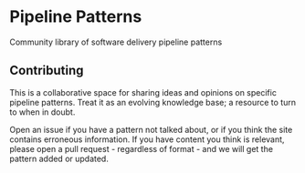 # Pipeline Patterns
Community library of software delivery pipeline patterns

## Contributing
This is a collaborative space for sharing ideas and opinions on specific pipeline patterns. Treat it as an evolving knowledge base; a resource to turn to when in doubt.

Open an issue if you have a pattern not talked about, or if you think the site contains erroneous information. If you have content you think is relevant, please open a pull request - regardless of format - and we will get the pattern added or updated.
